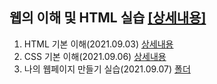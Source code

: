 ## 웹의 이해 및 HTML 실습 [[상세내용]](https://github.com/kbjung/LikeLion_13th_DataCourse/tree/main/codeclass/02_web#readme)
  1. HTML 기본 이해(2021.09.03) [상세내용](https://github.com/kbjung/LikeLion_13th_DataCourse/tree/main/codeclass/02_web/01_web_html)
  2. CSS 기본 이해(2021.09.06) [상세내용](https://github.com/kbjung/LikeLion_13th_DataCourse/tree/main/codeclass/02_web/02_css_gallery)
  3. 나의 웹페이지 만들기 실습(2021.09.07) [폴더](https://github.com/kbjung/LikeLion_13th_DataCourse/tree/main/codeclass/02_web/2021.09.07(js-practice))
